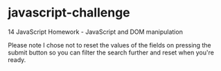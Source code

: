 # javascript-challenge
14 JavaScript Homework - JavaScript and DOM manipulation  
  
Please note I chose not to reset the values of the fields on pressing the submit button so you can filter the search further and reset when you're ready.
